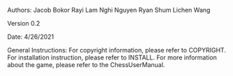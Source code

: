 Authors: Jacob Bokor
	 Rayi Lam
	 Nghi Nguyen
	 Ryan Shum
	 Lichen Wang

Version 0.2

Date: 4/26/2021

General Instructions:
For copyright information, please refer to COPYRIGHT.
For installation instruction, please refer to INSTALL.
For more information about the game, please refer to the ChessUserManual.
	 





